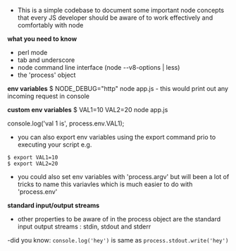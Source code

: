 - This is a simple codebase to document some important node concepts that every JS developer should be aware of to work effectively and comfortably with node

**what you need to know**
- perl mode
- tab and underscore
- node command line interface (node --v8-options | less)
- the 'process' object

**env variables**
$ NODE_DEBUG="http" node app.js - this would print out any incoming request in console

**custom env variables**
$ VAL1=10 VAL2=20 node app.js

<!-- app.js -->
console.log('val 1 is', process.env.VAL1);

- you can also export env variables using the export command prio to executing your script e.g. 
```
$ export VAL1=10
$ export VAL2=20
```

- you could also set env variables with 'process.argv' but will been a lot of tricks to name this variavles which is much easier to do with 'process.env'

**standard input/output streams**
- other properties to be aware of in the process object are the standard input output streams : stdin, stdout and stderr

-did you know: ```console.log('hey')``` is same as ```process.stdout.write('hey')```